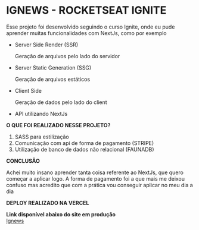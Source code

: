<h1>IGNEWS - ROCKETSEAT IGNITE</h1>
<p>Esse projeto foi desenvolvido seguindo o curso Ignite, onde eu pude aprender muitas funcionalidades com NextJs, como por exemplo</p>
<ul>
    <li>
        Server Side Render (SSR)
        <p>Geração de arquivos pelo lado do servidor</p>
    </li>
    <li>
        Server Static Generation (SSG)
        <p>Geração de arquivos estáticos</p>
    </li>
    <li>
    Client Side
    <p>Geração de dados pelo lado do client</p>
    </li>
    <li>API utilizando NextJs</li>
</ul>

<strong style="text-transform: uppercase;">O que foi realizado nesse projeto?</strong>

<ol>
    <li>SASS para estilização</li>
    <li>Comunicação com api de forma de pagamento (STRIPE)</li>
    <li>Utilização de banco de dados não relacional (FAUNADB)</li>
</ol>

<strong style="text-transform: uppercase;">Conclusão</strong>

<p>
    Achei muito insano aprender tanta coisa referente ao NextJs, que quero
     começar a aplicar logo. A forma de pagamento foi a que mais me deixou
      confuso mas acredito que com a prática vou conseguir aplicar no meu dia
       a dia
</p>

<strong>DEPLOY REALIZADO NA VERCEL</strong>

<div>
    <strong>Link disponível abaixo do site em produção</strong><br>
    <a href="https://ig-news-psi.vercel.app/">Ignews</a>
</div>
